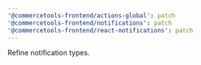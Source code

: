 ```yaml
---
'@commercetools-frontend/actions-global': patch
'@commercetools-frontend/notifications': patch
'@commercetools-frontend/react-notifications': patch
---
```


Refine notification types.
